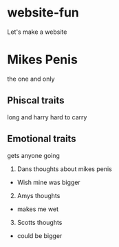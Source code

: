 # website-fun
Let's make a website

# Mikes Penis
the one and only
## Phiscal traits
long and harry hard to carry
## Emotional traits
gets anyone going
1. Dans thoughts about mikes penis
* Wish mine was bigger
2. Amys thoughts
* makes me wet
3. Scotts thoughts
* could be bigger
